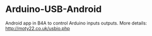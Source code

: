 # Arduino-USB-Android
Android app in B4A to control Arduino inputs outputs. 
More details: http://moty22.co.uk/usbio.php
